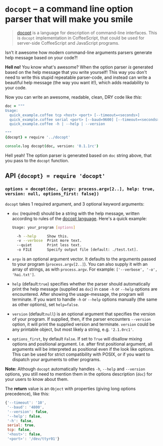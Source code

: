 `docopt` – a command line option parser that will make you smile
===============================================================

> [docopt](http://docopt.org) is a language for description of command-line
> interfaces. This is `docopt` implementation in CoffeeScript, that could
> be used for server-side CoffeeScript and JavaScript programs.

Isn't it awesome how modern command-line arguments parsers generate
help message based on your code?!

**Hell no!**  You know what's awesome?  When the option parser *is* generated
based on the help message that you write yourself!  This way you don't need to 
write this stupid repeatable parser-code, and instead can write a beautiful 
help message (the way you want it!), which adds readability to your code.

Now you can write an awesome, readable, clean, DRY code like *this*:

```coffeescript
doc = """
Usage:
  quick_example.coffee tcp <host> <port> [--timeout=<seconds>]
  quick_example.coffee serial <port> [--baud=9600] [--timeout=<seconds>]
  quick_example.coffee -h | --help | --version

"""
{docopt} = require '../docopt'

console.log docopt(doc, version: '0.1.1rc')
```

Hell yeah! The option parser is generated based on `doc` string above, that you
pass to the `docopt` function.



API `{docopt} = require 'docopt'`
---------------------------------

### `options = docopt(doc, {argv: process.argv[2..], help: true, version: null, options_first: false})`

`docopt` takes 1 required argument, and 3 optional keyword arguments:

* `doc` (required) should be a string with the help message, written according 
to rules of the [docopt language](http://docopt.org). Here's a quick example:

  ```bash
  Usage: your_program [options]

    -h --help     Show this.
    -v --verbose  Print more text.
    --quiet       Print less text.
    -o FILE       Specify output file [default: ./test.txt].
  ```

* `argv` is an optional argument vector. It defaults to the arguments passed
to your program (`process.argv[2..]`). You can also supply it with an array
of strings, as with `process.argv`. For example: `['--verbose', '-o', 'hai.txt']`.

* `help` (default:`true`) specifies whether the parser should automatically
print the help message (supplied as `doc`) in case `-h` or `--help` options
are encountered. After showing the usage-message, the program will terminate.
If you want to handle `-h` or `--help` options manually (the same as other options),
set `help=false`.

* `version` (default:`null`) is an optional argument that specifies the
version of your program. If supplied, then, if the parser encounters
`--version` option, it will print the supplied version and terminate.
`version` could be any printable object, but most likely a string,
e.g. `'2.1.0rc1'`.

* `options_first`, by default `False`.  If set to `True` will
disallow mixing options and positional argument.  I.e. after first
positional argument, all arguments will be interpreted as positional
even if the look like options.  This can be used for strict
compatibility with POSIX, or if you want to dispatch your arguments
to other programs.

**Note:** Although `docopt` automatically handles `-h`, `--help` and `--version` options,
you still need to mention them in the options description (`doc`) for your users to
know about them.

The **return** value is an `Object` with properties (giving long options precedence), 
like this:

```javascript
{'--timeout': '10',
 '--baud': '4800',
 '--version': false,
 '--help': false,
 '-h': false,
 serial: true,
 tcp: false,
 '<host>': false,
 '<port>': '/dev/ttyr01'}
```
